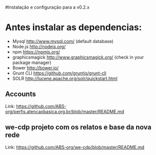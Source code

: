 #Instalação e configuração para a v0.2.x

# Antes instalar as dependencias:

- Mysql http://www.mysql.com/ (default database)
- Node.js http://nodejs.org/ 
- npm https://npmjs.org/
- graphicsmagick http://www.graphicsmagick.org/ (check in your package manager)
- Bower http://bower.io/
- Grunt CLI https://github.com/gruntjs/grunt-cli
- SOLR http://lucene.apache.org/solr/quickstart.html


## Accounts

Link: https://github.com/ABS-org/perfis.atencaobasica.org.br/blob/master/README.md

## we-cdp projeto com os relatos e base da nova rede

Link: https://github.com/ABS-org/we-cdp/blob/master/README.md

